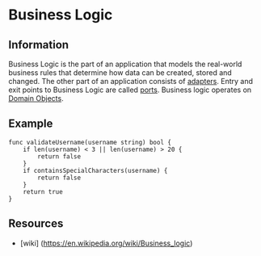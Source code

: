 # Business Logic

## Information

Business Logic is the part of an application that models the real-world business rules that determine how data can be created, stored and changed. The other part of an application consists of [adapters](https://github.com/vimcki/design-principles/blob/master/Adapter.md). Entry and exit points to Business Logic are called [ports](https://github.com/vimcki/design-principles/blob/master/Port.md). Business logic operates on [Domain Objects](https://github.com/vimcki/design-principles/blob/master/Domain%20Objects.md).

## Example

```golang
func validateUsername(username string) bool {
	if len(username) < 3 || len(username) > 20 {
		return false
	}
	if containsSpecialCharacters(username) {
		return false
	}
	return true
}
```

## Resources

- [wiki] (https://en.wikipedia.org/wiki/Business_logic)
